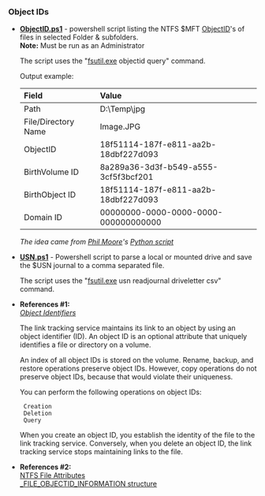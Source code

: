  ### Object IDs ###
 
  - **[ObjectID.ps1](https://github.com/kacos2000/Win10/blob/master/ObjectID/ObjectID.ps1)**  -  powershell script listing the NTFS $MFT [ObjectID](https://docs.microsoft.com/en-us/windows-hardware/drivers/ddi/content/ntifs/ns-ntifs-_file_objectid_information)'s of files in selected Folder & subfolders. <br>
  **Note:** Must be run as an Administrator<br>

    The script uses the "[fsutil.exe](https://docs.microsoft.com/en-us/windows-server/administration/windows-commands/fsutil) objectid query" command.<br>

    Output example:<br>

    Field | Value
    :---- | :-----
    Path                | D:\Temp\jpg<br>
    File/Directory Name | Image.JPG<br>
    ObjectID            | 18f51114-187f-e811-aa2b-18dbf227d093<br>
    BirthVolume ID      | 8a289a36-3d3f-b549-a555-3cf5f3bcf201<br>
    BirthObject ID      | 18f51114-187f-e811-aa2b-18dbf227d093<br>
    Domain ID           | 00000000-0000-0000-0000-000000000000<br>


    *The idea came from [Phil Moore](https://github.com/randomaccess3)'s [Python script](https://github.com/randomaccess3/SundayFunday/blob/master/ListObjectIDs/allObjectIDs.py)*<br>

- **[USN.ps1](https://github.com/kacos2000/Win10/blob/master/ObjectID/USN.ps1)** - Powershell script to parse a local or mounted drive and save the $USN journal to a comma separated file. <br>

  The script uses the "[fsutil.exe](https://docs.microsoft.com/en-us/windows-server/administration/windows-commands/fsutil) usn readjournal driveletter csv" command.<br>


- **References #1:**<br>
   *[Object Identifiers](https://docs.microsoft.com/en-us/windows/desktop/FileIO/distributed-link-tracking-and-object-identifiers)*

   The link tracking service maintains its link to an object by using an object identifier (ID). An object ID is an optional attribute that uniquely identifies a file or directory on a volume.

   An index of all object IDs is stored on the volume. Rename, backup, and restore operations preserve object IDs. However, copy operations do not preserve object IDs, because that would violate their uniqueness.

   You can perform the following operations on object IDs:

       Creation
       Deletion
       Query

   When you create an object ID, you establish the identity of the file to the link tracking service. Conversely, when you delete an object ID, the link tracking service stops maintaining links to the file.


- **References #2:**<br>
   [NTFS File Attributes](https://blogs.technet.microsoft.com/askcore/2010/08/25/ntfs-file-attributes/)<br>
   [_FILE_OBJECTID_INFORMATION structure](https://docs.microsoft.com/en-us/windows-hardware/drivers/ddi/content/ntifs/ns-ntifs-_file_objectid_information)<br>
